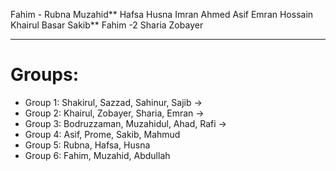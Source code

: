 Fahim - 
Rubna
Muzahid**
Hafsa
Husna
Imran Ahmed Asif 
Emran Hossain
Khairul Basar
Sakib**
Fahim -2 
Sharia
Zobayer

----

# Groups:

- Group 1: Shakirul, Sazzad, Sahinur, Sajib -> 
- Group 2: Khairul, Zobayer, Sharia, Emran -> 
- Group 3: Bodruzzaman, Muzahidul, Ahad, Rafi ->
- Group 4: Asif, Prome, Sakib, Mahmud
- Group 5: Rubna, Hafsa, Husna
- Group 6: Fahim, Muzahid, Abdullah
